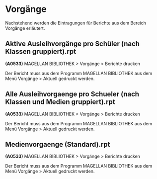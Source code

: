 # Vorgänge

Nachstehend werden die Eintragungen für Berichte aus dem Bereich Vorgänge erläutert.

## Aktive Ausleihvorgänge pro Schüler (nach Klassen gruppiert).rpt

**(A0533)** MAGELLAN BIBLIOTHEK > Vorgänge > Berichte drucken

Der Bericht muss aus dem Programm MAGELLAN BIBLIOTHEK aus dem Menü Vorgänge > Aktuell gedruckt werden.

## Alle Ausleihvorgaenge pro Schueler (nach Klassen und Medien gruppiert).rpt

**(A0533)** MAGELLAN BIBLIOTHEK > Vorgänge > Berichte drucken

Der Bericht muss aus dem Programm MAGELLAN BIBLIOTHEK aus dem Menü Vorgänge > Aktuell gedruckt werden.

## Medienvorgaenge (Standard).rpt

**(A0533)** MAGELLAN BIBLIOTHEK > Vorgänge > Berichte drucken

Der Bericht muss aus dem Programm MAGELLAN BIBLIOTHEK aus dem Menü Vorgänge > Aktuell gedruckt werden.

